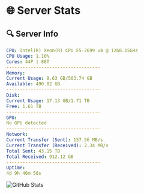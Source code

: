 # 🌐 Server Stats
## 🔍 Server Info
```yaml
CPU: Intel(R) Xeon(R) CPU E5-2699 v4 @ 1268.15GHz
CPU Usage: 1.10%
Cores: 44P | 88T
-----------------------------------
Memory:
Current Usage: 9.63 GB/503.74 GB
Available: 490.82 GB
-----------------------------------
Disk:
Current Usage: 17.13 GB/1.71 TB
Free: 1.61 TB
-----------------------------------
GPU:
No GPU detected
-----------------------------------
Network:
Current Transfer (Sent): 157.56 MB/s
Current Transfer (Received): 2.34 MB/s
Total Sent: 43.15 TB
Total Received: 912.12 GB
-----------------------------------
Uptime:
4d 9h 46m 56s
```
![GitHub Stats](https://img.shields.io/badge/Updated-2025-02-12_08:30:14-blue)